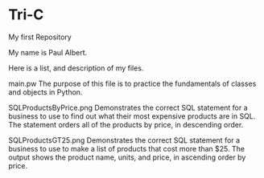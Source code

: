 # Tri-C
My first Repository

My name is Paul Albert.

Here is a list, and description of my files.

  main.pw   The purpose of this file is to practice the fundamentals of classes and objects in Python.
  
  
  SQLProductsByPrice.png  Demonstrates the correct SQL statement for a business to use to find out what their most expensive products are in SQL. The statement   orders all of the products by price, in descending order.  

  SQLProductsGT25.png  Demonstrates the correct SQL statement for a business to use to make a list of products that cost more than $25.  The output shows the     product name, units, and price, in ascending order by price.
